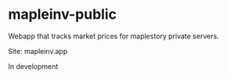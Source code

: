 # mapleinv-public
 Webapp that tracks market prices for maplestory private servers.
 
 Site: mapleinv.app
 
 In development
